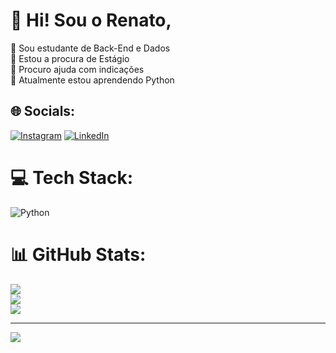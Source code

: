 # 💫 Hi! Sou o Renato,
🔭 Sou estudante de Back-End e Dados<br>👯 Estou a procura de Estágio<br>🤝 Procuro ajuda com indicações<br>🌱 Atualmente estou aprendendo Python


## 🌐 Socials:
[![Instagram](https://img.shields.io/badge/Instagram-%23E4405F.svg?logo=Instagram&logoColor=white)](https://instagram.com/https://www.instagram.com/_renatoomoreira/) [![LinkedIn](https://img.shields.io/badge/LinkedIn-%230077B5.svg?logo=linkedin&logoColor=white)](https://linkedin.com/in/https://www.linkedin.com/in/renato-moreira-7a0649168/) 

# 💻 Tech Stack:
![Python](https://img.shields.io/badge/python-3670A0?style=for-the-badge&logo=python&logoColor=ffdd54)
# 📊 GitHub Stats:
![](https://github-readme-stats.vercel.app/api?username=indianorenato&theme=vision-friendly-dark&hide_border=true&include_all_commits=false&count_private=false)<br/>
![](https://github-readme-streak-stats.herokuapp.com/?user=indianorenato&theme=vision-friendly-dark&hide_border=true)<br/>
![](https://github-readme-stats.vercel.app/api/top-langs/?username=indianorenato&theme=vision-friendly-dark&hide_border=true&include_all_commits=false&count_private=false&layout=compact)

---
[![](https://visitcount.itsvg.in/api?id=indianorenato&icon=0&color=0)](https://visitcount.itsvg.in)

<!-- Proudly created with GPRM ( https://gprm.itsvg.in ) -->
